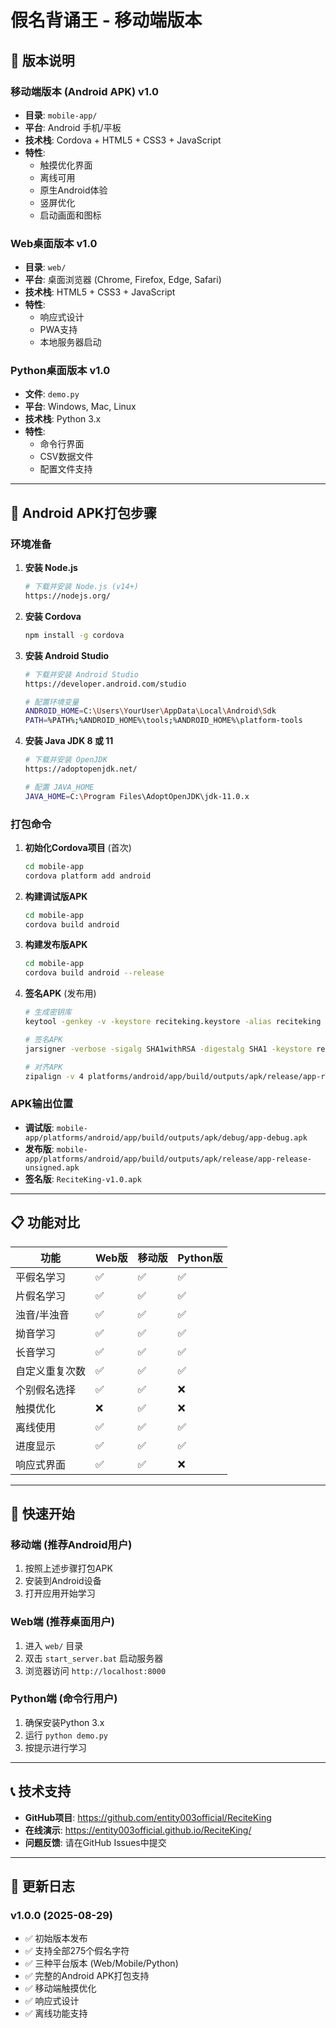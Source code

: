 # 假名背诵王 - 移动端版本

## 📱 版本说明

### 移动端版本 (Android APK) v1.0
- **目录**: `mobile-app/`
- **平台**: Android 手机/平板
- **技术栈**: Cordova + HTML5 + CSS3 + JavaScript
- **特性**: 
  - 触摸优化界面
  - 离线可用
  - 原生Android体验
  - 竖屏优化
  - 启动画面和图标

### Web桌面版本 v1.0  
- **目录**: `web/`
- **平台**: 桌面浏览器 (Chrome, Firefox, Edge, Safari)
- **技术栈**: HTML5 + CSS3 + JavaScript
- **特性**:
  - 响应式设计
  - PWA支持
  - 本地服务器启动

### Python桌面版本 v1.0
- **文件**: `demo.py`
- **平台**: Windows, Mac, Linux
- **技术栈**: Python 3.x
- **特性**:
  - 命令行界面
  - CSV数据文件
  - 配置文件支持

---

## 🔨 Android APK打包步骤

### 环境准备

1. **安装 Node.js**
   ```bash
   # 下载并安装 Node.js (v14+)
   https://nodejs.org/
   ```

2. **安装 Cordova**
   ```bash
   npm install -g cordova
   ```

3. **安装 Android Studio**
   ```bash
   # 下载并安装 Android Studio
   https://developer.android.com/studio
   
   # 配置环境变量
   ANDROID_HOME=C:\Users\YourUser\AppData\Local\Android\Sdk
   PATH=%PATH%;%ANDROID_HOME%\tools;%ANDROID_HOME%\platform-tools
   ```

4. **安装 Java JDK 8 或 11**
   ```bash
   # 下载并安装 OpenJDK
   https://adoptopenjdk.net/
   
   # 配置 JAVA_HOME
   JAVA_HOME=C:\Program Files\AdoptOpenJDK\jdk-11.0.x
   ```

### 打包命令

1. **初始化Cordova项目** (首次)
   ```bash
   cd mobile-app
   cordova platform add android
   ```

2. **构建调试版APK**
   ```bash
   cd mobile-app
   cordova build android
   ```

3. **构建发布版APK**
   ```bash
   cd mobile-app
   cordova build android --release
   ```

4. **签名APK** (发布用)
   ```bash
   # 生成密钥库
   keytool -genkey -v -keystore reciteking.keystore -alias reciteking -keyalg RSA -keysize 2048 -validity 10000
   
   # 签名APK
   jarsigner -verbose -sigalg SHA1withRSA -digestalg SHA1 -keystore reciteking.keystore platforms/android/app/build/outputs/apk/release/app-release-unsigned.apk reciteking
   
   # 对齐APK
   zipalign -v 4 platforms/android/app/build/outputs/apk/release/app-release-unsigned.apk ReciteKing-v1.0.apk
   ```

### APK输出位置

- **调试版**: `mobile-app/platforms/android/app/build/outputs/apk/debug/app-debug.apk`
- **发布版**: `mobile-app/platforms/android/app/build/outputs/apk/release/app-release-unsigned.apk`
- **签名版**: `ReciteKing-v1.0.apk`

---

## 📋 功能对比

| 功能 | Web版 | 移动版 | Python版 |
|------|-------|--------|----------|
| 平假名学习 | ✅ | ✅ | ✅ |
| 片假名学习 | ✅ | ✅ | ✅ |
| 浊音/半浊音 | ✅ | ✅ | ✅ |
| 拗音学习 | ✅ | ✅ | ✅ |
| 长音学习 | ✅ | ✅ | ✅ |
| 自定义重复次数 | ✅ | ✅ | ✅ |
| 个别假名选择 | ✅ | ✅ | ❌ |
| 触摸优化 | ❌ | ✅ | ❌ |
| 离线使用 | ✅ | ✅ | ✅ |
| 进度显示 | ✅ | ✅ | ✅ |
| 响应式界面 | ✅ | ✅ | ❌ |

---

## 🚀 快速开始

### 移动端 (推荐Android用户)
1. 按照上述步骤打包APK
2. 安装到Android设备
3. 打开应用开始学习

### Web端 (推荐桌面用户)  
1. 进入 `web/` 目录
2. 双击 `start_server.bat` 启动服务器
3. 浏览器访问 `http://localhost:8000`

### Python端 (命令行用户)
1. 确保安装Python 3.x
2. 运行 `python demo.py`
3. 按提示进行学习

---

## 📞 技术支持

- **GitHub项目**: https://github.com/entity003official/ReciteKing
- **在线演示**: https://entity003official.github.io/ReciteKing/
- **问题反馈**: 请在GitHub Issues中提交

---

## 📝 更新日志

### v1.0.0 (2025-08-29)
- ✅ 初始版本发布
- ✅ 支持全部275个假名字符
- ✅ 三种平台版本 (Web/Mobile/Python)
- ✅ 完整的Android APK打包支持
- ✅ 移动端触摸优化
- ✅ 响应式设计
- ✅ 离线功能支持
